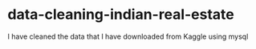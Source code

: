 # data-cleaning-indian-real-estate
I have cleaned the data that I have downloaded from Kaggle using mysql 
